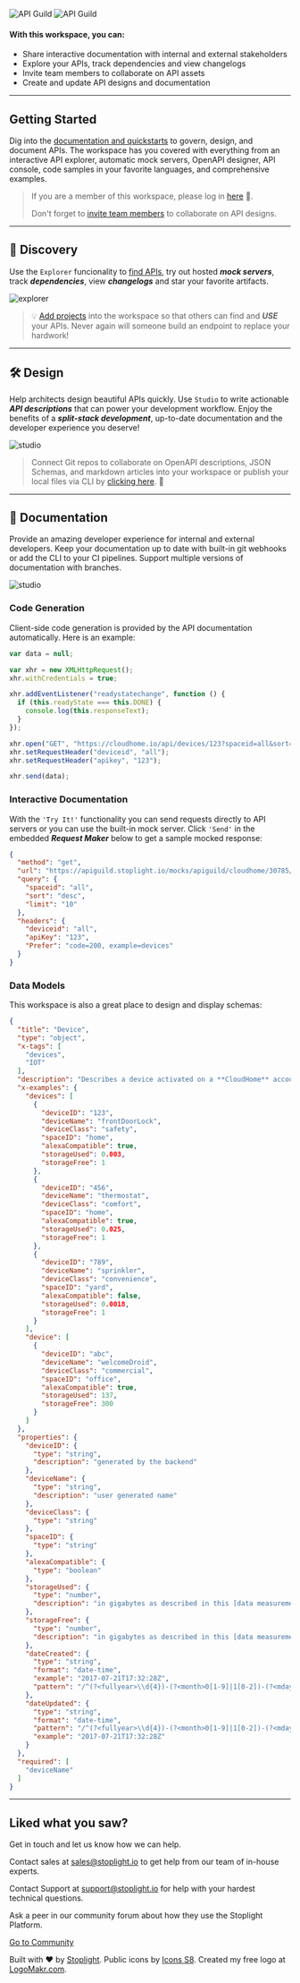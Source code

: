 ![API Guild](https://github.com/stephenlprice/landing-page/blob/main/assets/images/logos/apiguild.png?raw=true)
![API Guild](https://github.com/stephenlprice/landing-page/blob/main/assets/images/collaboration/design-collab.png?raw=true)

#### With this workspace, you can: 

- Share interactive documentation with internal and external stakeholders
- Explore your APIs, track dependencies and view changelogs
- Invite team members to collaborate on API assets
- Create and update API designs and documentation
***

## Getting Started

Dig into the [documentation and quickstarts](https://meta.stoplight.io) to govern, design, and document APIs. The workspace has you covered with everything from an interactive API explorer, automatic mock servers, OpenAPI designer, API console, code samples in your favorite languages, and comprehensive examples.

<!-- theme: warning -->

>If you are a member of this workspace, please log in [here](auth) 🔐.
>
>Don't forget to [invite team members](admin/members) to collaborate on API designs.

***

## 🔎 Discovery

Use the `Explorer` funcionality to [find APIs](explore), try out hosted ***mock servers***, track ***dependencies***, view ***changelogs*** and star your favorite artifacts.

![explorer](https://github.com/stephenlprice/landing-page/blob/main/assets/images/product/explorer.gif?raw=true)

<!-- theme: info -->

>💡 [Add projects](add/projects) into the workspace so that others can find and ***USE*** your APIs. Never again will someone build an endpoint to replace your hardwork!

***

## 🛠 Design

Help architects design beautiful APIs quickly. Use `Studio` to write actionable ***API descriptions*** that can power your development workflow. Enjoy the benefits of a ***split-stack development***, up-to-date documentation and the developer experience you deserve!

![studio](https://github.com/stephenlprice/landing-page/blob/main/assets/images/product/studio.png?raw=true)

<!-- theme: info -->

>Connect Git repos to collaborate on OpenAPI descriptions, JSON Schemas, and markdown articles into your workspace or publish your local files via CLI by [clicking here](add/projects). 🚀

***

## 📖 Documentation

Provide an amazing developer experience for internal and external developers. Keep your documentation up to date with built-in git webhooks or add the CLI to your CI pipelines. Support multiple versions of documentation with branches.

![studio](https://github.com/stephenlprice/landing-page/blob/main/assets/images/product/studio.png?raw=true)

### Code Generation

Client-side code generation is provided by the API documentation automatically. Here is an example:

```javascript
var data = null;

var xhr = new XMLHttpRequest();
xhr.withCredentials = true;

xhr.addEventListener("readystatechange", function () {
  if (this.readyState === this.DONE) {
    console.log(this.responseText);
  }
});

xhr.open("GET", "https://cloudhome.io/api/devices/123?spaceid=all&sort=desc&limit=10");
xhr.setRequestHeader("deviceid", "all");
xhr.setRequestHeader("apikey", "123");

xhr.send(data);
```

### Interactive Documentation

With the `'Try It!'` functionality you can send requests directly to API servers or you can use the built-in mock server. Click `'Send'` in the embedded _**Request Maker**_ below to get a sample mocked response:

```json http
{
  "method": "get",
  "url": "https://apiguild.stoplight.io/mocks/apiguild/cloudhome/30785/api/devices/abc",
  "query": {
    "spaceid": "all",
    "sort": "desc",
    "limit": "10"
  },
  "headers": {
    "deviceid": "all",
    "apiKey": "123",
    "Prefer": "code=200, example=devices"
  }
}
```

### Data Models

This workspace is also a great place to design and display schemas:
</br>

```json json_schema
{
  "title": "Device",
  "type": "object",
  "x-tags": [
    "devices",
    "IOT"
  ],
  "description": "Describes a device activated on a **CloudHome** account. Each class can contain more than one device and location, centrally managed by the CloudHome service cloud.",
  "x-examples": {
    "devices": [
      {
        "deviceID": "123",
        "deviceName": "frontDoorLock",
        "deviceClass": "safety",
        "spaceID": "home",
        "alexaCompatible": true,
        "storageUsed": 0.003,
        "storageFree": 1
      },
      {
        "deviceID": "456",
        "deviceName": "thermostat",
        "deviceClass": "comfort",
        "spaceID": "home",
        "alexaCompatible": true,
        "storageUsed": 0.025,
        "storageFree": 1
      },
      {
        "deviceID": "789",
        "deviceName": "sprinkler",
        "deviceClass": "convenience",
        "spaceID": "yard",
        "alexaCompatible": false,
        "storageUsed": 0.0018,
        "storageFree": 1
      }
    ],
    "device": [
      {
        "deviceID": "abc",
        "deviceName": "welcomeDroid",
        "deviceClass": "commercial",
        "spaceID": "office",
        "alexaCompatible": true,
        "storageUsed": 137,
        "storageFree": 300
      }
    ]
  },
  "properties": {
    "deviceID": {
      "type": "string",
      "description": "generated by the backend"
    },
    "deviceName": {
      "type": "string",
      "description": "user generated name"
    },
    "deviceClass": {
      "type": "string"
    },
    "spaceID": {
      "type": "string"
    },
    "alexaCompatible": {
      "type": "boolean"
    },
    "storageUsed": {
      "type": "number",
      "description": "in gigabytes as described in this [data measurement chart](http://www.wu.ece.ufl.edu/links/dataRate/DataMeasurementChart.html)\n"
    },
    "storageFree": {
      "type": "number",
      "description": "in gigabytes as described in this [data measurement chart](http://www.wu.ece.ufl.edu/links/dataRate/DataMeasurementChart.html)"
    },
    "dateCreated": {
      "type": "string",
      "format": "date-time",
      "example": "2017-07-21T17:32:28Z",
      "pattern": "/^(?<fullyear>\\d{4})-(?<month>0[1-9]|1[0-2])-(?<mday>0[1-9]|[12][0-9]|3[01])T(?<hour>[01][0-9]|2[0-3]):(?<minute>[0-5][0-9]):(?<second>[0-5][0-9]|60)(?<secfrac>\\.[0-9]+)?(Z|(\\+|-)(?<offset_hour>[01][0-9]|2[0-3]):(?<offset_minute>[0-5][0-9]))$/i"
    },
    "dateUpdated": {
      "type": "string",
      "format": "date-time",
      "pattern": "/^(?<fullyear>\\d{4})-(?<month>0[1-9]|1[0-2])-(?<mday>0[1-9]|[12][0-9]|3[01])T(?<hour>[01][0-9]|2[0-3]):(?<minute>[0-5][0-9]):(?<second>[0-5][0-9]|60)(?<secfrac>\\.[0-9]+)?(Z|(\\+|-)(?<offset_hour>[01][0-9]|2[0-3]):(?<offset_minute>[0-5][0-9]))$/i",
      "example": "2017-07-21T17:32:28Z"
    }
  },
  "required": [
    "deviceName"
  ]
}
```

***

## Liked what you saw?

Get in touch and let us know how we can help.

<!--
type: tab
title: 🦸🏼‍♀️ Contact Sales
-->

Contact sales at [sales@stoplight.io](mailto:sales@stoplight.io) to get help from our team of in-house experts.

<!--
type: tab
title: 🧙🏼‍♂️ Contact Support
-->

Contact Support at [support@stoplight.io](mailto:support@stoplight.io) for help with your hardest technical questions.


<!--
type: tab
title: 👋 Ask the Community
-->

Ask a peer in our community forum about how they use the Stoplight Platform.

[Go to Community](https://community.stoplight.io)

<!-- type: tab-end -->

Built with ❤️ by [Stoplight](https://stoplight.io). Public icons by [Icons S8](https://icons8.com). Created my free logo at [LogoMakr.com](https://logomakr.com/).
